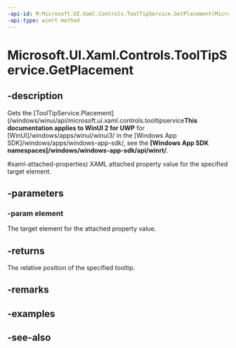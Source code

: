 ```yaml
---
-api-id: M:Microsoft.UI.Xaml.Controls.ToolTipService.GetPlacement(Microsoft.UI.Xaml.DependencyObject)
-api-type: winrt method
---
```


<!-- Method syntax
public Windows.UI.Xaml.Controls.Primitives.PlacementMode GetPlacement(Windows.UI.Xaml.DependencyObject element)
-->

# Microsoft.UI.Xaml.Controls.ToolTipService.GetPlacement

## -description
Gets the [ToolTipService.Placement](/windows/winui/api/microsoft.ui.xaml.controls.tooltipservice**This documentation applies to WinUI 2 for UWP** for [WinUI]/windows/apps/winui/winui3/ in the [Windows App SDK]/windows/apps/windows-app-sdk/, see the **[Windows App SDK namespaces]/windows/windows-app-sdk/api/winrt/**.

#xaml-attached-properties) XAML attached property value for the specified target element.

## -parameters
### -param element
The target element for the attached property value.

## -returns
The relative position of the specified tooltip.

## -remarks

## -examples

## -see-also
